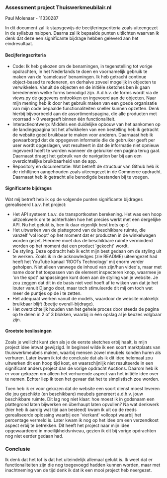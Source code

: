 ### Assessment project Thuiswerkmeubilair.nl 
Paul Molenaar - 11330287

In dit document zal ik stapsgewijs de becijferingscriteria zoals uiteengezet in de syllabus nalopen. Daarna zal ik bepaalde punten uitlichten waarvan ik denk dat deze een significante bijdrage hebben geleverd aan het eindresultaat. 

#### Becijferingscriteria
* Code: Ik heb gekozen om de benamingen, in tegenstelling tot vorige opdrachten, in het Nederlands te doen en voornamelijk gebruik te maken van de 'camelcase' benamingen. Ik heb getracht continue object-based te redeneren, en derhalve zoveel mogelijk in objecten te verwikkelen. Vanuit de objecten en de initiële sketches ben ik gaan beredeneren welke forms benodigd zijn. A.d.h.v. de forms wordt via de views.py de gegevens onttrokken en ingevoerd aan de objecten. Naar mijn mening heb ik door het gebruik maken van een goede organisatie van mijn code bepaalde functionaliteiten sneller kunnen opzetten. Denk hierbij bijvoorbeeld aan de assortimentspagina, die alle producten met voorraad > 0 weergeeft binnen één functionaliteit. 
* Interactieontwerp: Middels een duidelijke opbouw van het aankomen op de landingspagina tot het afwikkelen van een bestelling heb ik getracht de website goed bruikbaar te maken voor anderen. Daarnaast heb ik gewaarborgd dat de opgegeven informatie die de gebruiker geeft per user wordt opgeslagen, wat resulteert in dat de informatie niet opnieuw ingevoerd hoeft te worden wanneer de gebruiker een pagina terug gaat. Daarnaast draagt het gebruik van de navigation bar bij aan een overzichtelijke bruikbaarheid van de app.
* Repository en documentatie: Wat betreft de structuur van Github heb ik de richtlijnen aangehouden zoals uiteengezet in de Commerce opdracht. Daarnaast heb ik getracht alle benodigde bestanden bij te voegen. 

#### Significante bijdrages
Wat mij betreft heb ik op de volgende punten significante bijdrages gerealiseerd t.a.v. het project:
* Het API systeem t.a.v. de transportkosten berekening. Het was een hoop uitzoekwerk om te achterhalen hoe het precies werkt met een dergelijke API. Nu het gelukt is, ben ik daar eigenlijk best trots op :)
* Het uitwerken van de plattegrond van de beschikbare ruimte, die vanzelf 'vol loopt' op het moment dat er producten in de winkelwagen worden gezet. Hiermee moet dus de beschikbare ruimte verminderd worden op het moment dat een product 'gekocht' wordt. 
* De styling. Deze opdracht heb ik echt mijn best gedaan om de styling uit te werken. Zoals ik in de acknowledges (zie README) uiteengezet had heeft het YouTube kanaal 'ROOTs Technology' mij enorm verder geholpen. Niet alleen vanwege de inhoud van zijn/hun video's, maar met name door het toepassen van de element inspecteren knop, waarmee je 'on the spot' aanpassingen kunt doen aan de styling van je website. Je zou zeggen dat dit in de basis niet veel hoeft af te wijken van dat je het louter vanuit Django doet, maar toch stimuleerde dit mij om toch wat meer de puntjes op de i te zetten.
* Het adequaat werken vanuit de models, waardoor de website makkelijk bruikbaar blijft (beetje overall-bijdrage).
* Het overzichtelijk houden van het gehele proces door steeds de pagina op te delen in 2 of 3 blokken, waarbij in één opslag al je keuzes volgbaar zijn.

#### Grootste beslissingen
Zoals je wellicht kunt zien als je de eerste sketches erbij haalt, is mijn project idee ietwat gewijzigd.
In beginsel wilde ik een soort marktplaats van thuiswerkmeubels maken, waarbij mensen zowel meubels konden huren als verhuren. 
Later kwam ik tot de conclusie dat als ik dit idee helemaal zou uitwerken dit een hoop tijd kost, en waarschijnlijk niet resulteerde in een significant anders project dan de vorige opdracht Auctions.
Daarom heb ik er voor gekozen om alleen het verhurende aspect van het initiële idee over te nemen. Echter liep ik toen het gevaar dat het te simplistisch zou worden. 

Toen heb ik er voor gekozen dat de website een soort dienst moest leveren die jou geschikte (en beschikbare) meubels genereert a.d.h.v. jouw beschikbare ruimte. 
Dit lag nog niet klaar: hoe moest ik in godsnaam een plattegrond laten bijwerken en überhaupt laten opvullen? Na wat denkwerk (hier heb ik aardig wat tijd aan besteed) kwam ik uit op de reeds gerealiseerde oplossing waarbij een 'vierkant' volloopt waarbij het percentage vermeld is.
Later kwam ik nog op het idee om een verzendkost aspect erbij te betrekken. Dit heeft het project naar mijn idee opgewaardeerd in moeilijkheidsniveau, gezien ik dit bij vorige opdrachten nog niet eerder gedaan had.

### Conclusie
Ik denk dat het tof is dat het uiteindelijk allemaal gelukt is. Ik weet dat er functionaliteiten zijn die nog toegevoegd hadden kunnen worden, maar met inachtneming van de tijd denk ik dat ik een mooi project heb neergezet. 
